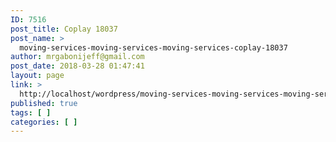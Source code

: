 ```yaml
---
ID: 7516
post_title: Coplay 18037
post_name: >
  moving-services-moving-services-moving-services-coplay-18037
author: mrgabonijeff@gmail.com
post_date: 2018-03-28 01:47:41
layout: page
link: >
  http://localhost/wordpress/moving-services-moving-services-moving-services-coplay-18037/
published: true
tags: [ ]
categories: [ ]
---
```

